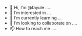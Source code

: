 - 👋 Hi, I’m @fayule .....
- 👀 I’m interested in ...
- 🌱 I’m currently learning ...
- 💞️ I’m looking to collaborate on ....
- 📫 How to reach me ....

<!---
fayule/fayule is a ✨ special ✨ repository because its `README.md` (this file) appears on your GitHub profile.
You can click the Preview link to take a look at your changes.
--->
